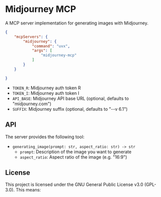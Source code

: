 # Midjourney MCP

A MCP server implementation for generating images with Midjourney.



```json
{
    "mcpServers": {
        "midjourney": {
            "command": "uvx",
            "args": [
                "midjourney-mcp"
            ]
        }
    }

}
```


- `TOKEN_R`: Midjourney auth token R
- `TOKEN_I`: Midjourney auth token I
- `API_BASE`: Midjourney API base URL (optional, defaults to "midjourney.com")
- `SUFFIX`: Midjourney suffix (optional, defaults to "--v 6.1")


## API

The server provides the following tool:

- `generating_image(prompt: str, aspect_ratio: str) -> str`
  - `prompt`: Description of the image you want to generate
  - `aspect_ratio`: Aspect ratio of the image (e.g. "16:9")

## License

This project is licensed under the GNU General Public License v3.0 (GPL-3.0). This means: